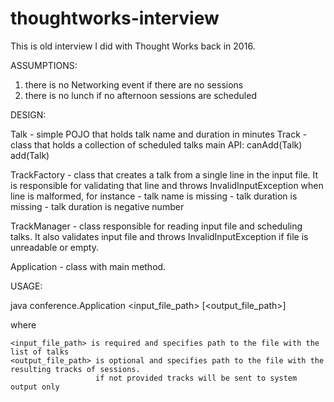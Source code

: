 # thoughtworks-interview


This is old interview I did with Thought Works back in 2016.

ASSUMPTIONS:

1. there is no Networking event if there are no sessions
2. there is no lunch if no afternoon sessions are scheduled



DESIGN:

Talk - simple POJO that holds talk name and duration in minutes
Track - class that holds a collection of scheduled talks
        main API:  canAdd(Talk)
                   add(Talk)

TrackFactory - class that creates a talk from a single line in the input file.
               It is responsible for validating that line and throws InvalidInputException
               when line is malformed, for instance
               - talk name is missing
               - talk duration is missing
               - talk duration is negative number

TrackManager - class responsible for reading input file and scheduling talks.
               It also validates input file and throws InvalidInputException
                if file is unreadable or empty.

Application - class with main method.





USAGE:

java conference.Application <input_file_path> [<output_file_path>]

where

    <input_file_path> is required and specifies path to the file with the list of talks
    <output_file_path> is optional and specifies path to the file with the resulting tracks of sessions.
                       if not provided tracks will be sent to system output only